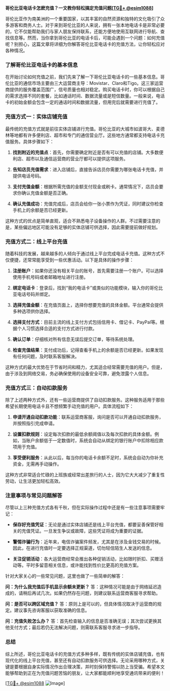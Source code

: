 **哥伦比亚电话卡怎麽充值？一文教你轻松搞定充值问题[[TG💪+ @esim1088](https://t.me/s/esim1088)]**

哥伦比亚作为南美洲的一个重要国家，以其丰富的自然资源和独特的文化吸引了众多游客和商务人士。对于来到哥伦比亚的人来说，拥有一张本地电话卡是非常必要的，它不仅能帮助我们与家人朋友保持联系，还能方便地使用互联网进行导航、查找信息等。然而，当你拿到哥伦比亚的电话卡后，可能会遇到一个问题：如何充值呢？别担心，这篇文章将详细为你解答哥伦比亚电话卡的充值方法，让你轻松应对各种情况。

### 了解哥伦比亚电话卡的基本信息

在开始讨论如何充值之前，我们先来了解一下哥伦比亚电话卡的一些基本信息。哥伦比亚的通信市场主要由三大运营商主导：Movistar、Claro和Tigo。这三家运营商提供的服务覆盖范围广，信号质量也相对稳定。购买电话卡时，你可以根据自己的需求选择不同的套餐，比如通话时间、数据流量或是短信数量。一般来说，电话卡的初始金额会包含一定的通话时间和数据流量，但用完后就需要进行充值了。

### 充值方式一：实体店铺充值

最传统的充值方式就是前往实体店铺进行充值。哥伦比亚的大城市如波哥大、麦德林等地都有许多便利店、超市和专门的通信营业厅。这些地方通常都支持电话卡充值服务。具体步骤如下：

1. **找到附近的充值点**：首先，你需要确定附近是否有可以充值的店铺。大多数便利店、超市以及通信运营商的营业厅都可以提供这项服务。
   
2. **告知店员充值需求**：进入店铺后，直接告诉店员你需要为哪张电话卡充值，并提供电话号码。

3. **支付充值金额**：根据所需充值的金额支付现金或刷卡。通常情况下，店员会要求你确认充值金额是否正确。

4. **确认充值成功**：充值完成后，店员会给你一张小票作为凭证，同时建议你检查手机上的余额是否已经更新。

这种方式的优点是简单直观，适合不熟悉电子设备操作的人群。不过需要注意的是，某些偏远地区可能没有足够的实体店铺可供选择，因此需要提前做好规划。

### 充值方式二：线上平台充值

随着科技的发展，越来越多的人倾向于通过线上平台完成电话卡充值。这种方式不仅便捷，还常常能享受到一些优惠活动。以下是具体的操作步骤：

1. **注册账户**：如果你还没有相关平台的账号，首先需要注册一个账户。可以选择使用手机号码或者邮箱地址进行注册。

2. **绑定电话卡**：登录后，找到“我的电话卡”或类似的功能模块，输入你的哥伦比亚电话号码并绑定。

3. **选择充值金额**：在充值页面上，选择你想要充值的具体金额。平台通常会提供多种选项供你选择。

4. **选择支付方式**：目前主流的线上支付方式包括信用卡、借记卡、PayPal等。根据个人习惯选择合适的支付方式进行付款。

5. **确认订单**：仔细核对所有信息无误后提交订单，等待系统处理。

6. **检查充值结果**：支付成功后，记得查看手机上的余额是否已经更新。如果发现有任何问题，及时联系客服解决。

这种方式的最大优势在于节省时间和精力，尤其适合经常需要充值的用户。但是，由于涉及到网络交易，务必确保使用的设备安全可靠，避免泄露个人信息。

### 充值方式三：自动扣款服务

除了上述两种方式外，还有一些运营商提供了自动扣款服务。这种服务适用于那些希望长期使用电话卡且不想频繁手动充值的用户。具体流程如下：

1. **申请开通自动扣款功能**：联系运营商客服，询问是否可以开通自动扣款服务，并按照指引完成申请。

2. **设置扣款规则**：设定每次扣款的最低余额阈值以及每次扣款的具体金额。例如，当账户余额低于一定数值时，系统会自动从绑定的银行账户中扣除相应款项用于充值。

3. **享受便利服务**：从此以后，每当你的电话卡余额不足时，系统会自动为你补充资金，无需再手动操作。

这种方式非常适合忙碌的上班族或经常出差旅行的人士，因为它大大减少了重复性劳动，让生活更加轻松高效。

### 注意事项与常见问题解答

尽管以上三种充值方式各有千秋，但在实际操作过程中还是有一些注意事项需要牢记：

- **保存好充值凭证**：无论是通过实体店铺还是线上平台充值，都要妥善保管好相关的充值凭证。一旦发生争议或故障，这些凭证将成为重要的证据。
  
- **警惕诈骗行为**：近年来，电信诈骗案件频发，尤其是在涉及金钱交易的时候。因此，在进行充值时一定要选择正规渠道，切勿轻信陌生人发送的信息。

- **关注促销活动**：各大运营商经常会推出各种促销活动，比如限时折扣、买赠活动等。平时多留意相关信息，或许能找到性价比更高的充值方案。

针对大家关心的一些常见问题，这里也做了一些简单的解答：

**问：为什么我充值后手机显示余额未更新？**
答：这种情况可能是由于网络延迟造成的，请稍后再试几次。如果仍然存在问题，则建议联系运营商客服寻求帮助。

**问：是否可以跨区域充值？**
答：原则上是可以的，但具体情况取决于运营商的规定。建议事先咨询客服以获取准确的信息。

**问：充值失败怎么办？**
答：首先检查输入的信息是否准确无误；其次尝试更换其他支付方式；最后若仍无法解决问题，则需联系客服寻求进一步指导。

### 总结

综上所述，哥伦比亚电话卡的充值方式多种多样，既有传统的实体店铺充值，也有现代化的线上平台充值，甚至还有自动扣款服务可供选择。无论采用哪种方式，关键是要根据自身实际情况作出合理决策，并时刻保持警惕以防上当受骗。希望本文能够帮助到正在为充值问题苦恼的朋友，让大家都能顺利地享受通讯带来的便利！

[[TG💪+ @esim1088](https://t.me/s/esim1088) ![Image](https://i.postimg.cc/4NQfJmqS/Snipaste-2025-05-13-00-14-12.png)]